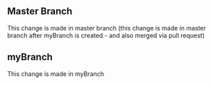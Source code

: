 ## Master Branch
This change is made in master branch (this change is made in master branch after myBranch is created - and also merged via pull request)

## myBranch
This change is made in myBranch